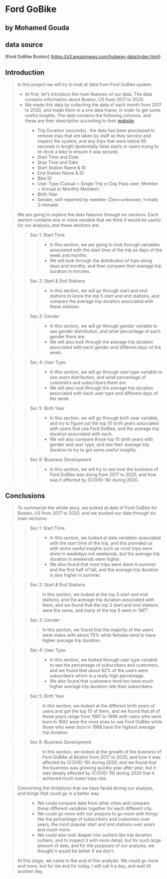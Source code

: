 # Ford GoBike

## by Mohamed Gouda

## data source
[Ford GoBike Boston] (https://s3.amazonaws.com/hubway-data/index.html)

## Introduction

> In this project we will try to look at data from Ford GoBike system.
>- At first, let's introduce the main features of our data. The data contains information about Boston, US from 2017 to 2020.
>- We made this data by collecting the data of each month from 2017 to 2020, and made them in a one data frame, in order to get some useful insights.
> The data contains the following columns, and these are their description according to their [website](https://www.bluebikes.com/system-data):
>>- Trip Duration (seconds) : the data has been processed to remove trips that are taken by staff as they service and inspect the system; and any trips that were below 60 seconds in length (potentially false starts or users trying to re-dock a bike to ensure it was secure).
>>- Start Time and Date
>>- Stop Time and Date
>>- Start Station Name & ID
>>- End Station Name & ID
>>- Bike ID
>>- User Type (Casual = Single Trip or Day Pass user; Member = Annual or Monthly Member)
>>- Birth Year
>>- Gender, self-reported by member (Zero=unknown; 1=male; 2=female)

> We are going to explore the data features through six sections. Each section contains one or more variable that we think it would be useful for our analysis, and these sections are:

>> Sec 1: Start Time
>>>- In this section, we are going to look through variables associated with the start time of the trip as days of the week and months. 
>>>- We will look through the distribution of trips along days and months, and then compare their average trip duration in minutes. 

>> Sec 2: Start & End Stations
>>>- In this section, we will go through start and end stations to know the top 5 start and end stations, and compare the average trip duration associated with these stations.

>> Sec 3: Gender
>>>- In this section, we will go through gender variable to see gender distribution, and what percentage of each gender there are.
>>>- We will also look through the average trip duration associated with each gender and different days of the week.

>> Sec 4: User Type
>>>- In this section, we will go through user type variable to see users distribution, and what percentage of customers and subscribers there are.
>>>- We will also look through the average trip duration associated with each user type and different days of the week.

>> Sec 5: Birth Year
>>>- In this section, we will go through birth year variable, and try to figure out the top 10 birth years associated with users that use Ford GoBike, and the average trip duration associated with each.
>>>- We will also compare those top 10 birth years with gender and user type, and see their average trip duration to try to get some useful insights.

>> Sec 6: Business Development
>>>- In this section, we will try to see how the business of Ford GoBike was doing from 2017 to 2020, and how was it affected by (COVID-19) during 2020.

## Conclusions

> To summarize the whole story, we looked at data of Ford GoBike for Boston, US from 2017 to 2020, and we studied our data through six main sections:

>> Sec 1: Start Time
>>>- In this section, we looked at data variables associated with the start time of the trip, and this provided us with some useful insights such as most trips were done in weekdays not weekends, but the average trip duration in weekends were higher.
>>>- We also found that most trips were done in summer and the first half of fall, and the average trip duration is also higher in summer.

>> Sec 2: Start & End Stations
>>> In this section, we looked at the top 5 start and end stations, and the average trip duration associated with them, and we found that the top 3 start and end stations were the same, and many of the top 5 were in 'MIT'.

>> Sec 3: Gender
>>> In this section, we found that the majority of the users were males with about 75% while females tend to have higher average trip duration.

>> Sec 4: User Type 
>>>- In this section, we looked through user type variable to see the percentage of subscribers and customers, and we found that about 92% of the users were subscribers which is a really high percentage. 
>>>- We also found that customers tend too have much higher average trip duration rate than subscribers.

>> Sec 5: Birth Year
>>> In this section, we looked at the different birth years of users and got the top 10 of them, and we found that all of these years range from 1987 to 1996 with users who were born in 1992 were the most ones to use Ford GoBike while those who weer born in 1988 have the highest average trip duration.

>> Sec 6: Business Development
>>> In this section, we looked at the growth of the business of Ford GoBike at Boston from 2017 to 2020, and how it was affected by (COVID-19) during 2020, and we found that the business was growing quickly year after year, but it was deeply affected by (COVID-19) during 2020 that it achieved much lower trips rate.

> Concerning the limitations that we have faced during our analysis, and things that could go in a better way 
>>- We could compare data from other cities and compare these different variables together for each different city.
>>- We could go more with our analysis to go more with things like the percentage of subscribers and customers over years, the most popular start and end stations over years and much more.
>>- We could also look deeper into outliers like trip duration outliers, and to inspect it with more detail, but for such large amount of data, and for the purposes of our analysis, we thought it would be better if we don't.

> At this stage, we came to the end of this analysis. We could go more and more, but for me and for today, I will call it a day, and wait till another day.
